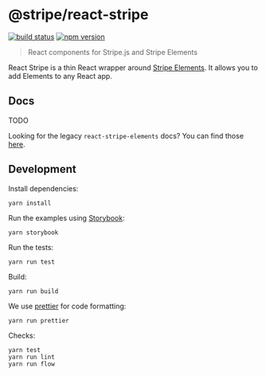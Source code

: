 # @stripe/react-stripe

[![build status](https://img.shields.io/travis/stripe/react-stripe/master.svg?style=flat-square)](https://travis-ci.org/stripe/react-stripe)
[![npm version](https://img.shields.io/npm/v/@stripe/react-stripe.svg?style=flat-square)](https://www.npmjs.com/package/@stripe/react-stripe)

> React components for Stripe.js and Stripe Elements

React Stripe is a thin React wrapper around
[Stripe Elements](https://stripe.com/docs/elements). It allows you to add
Elements to any React app.

## Docs

TODO

Looking for the legacy `react-stripe-elements` docs? You can find those
[here](https://github.com/stripe/react-stripe-elements/).

## Development

Install dependencies:

    yarn install

Run the examples using [Storybook](https://storybook.js.org/):

    yarn storybook

Run the tests:

    yarn run test

Build:

    yarn run build

We use [prettier](https://github.com/prettier/prettier) for code formatting:

    yarn run prettier

Checks:

    yarn test
    yarn run lint
    yarn run flow
